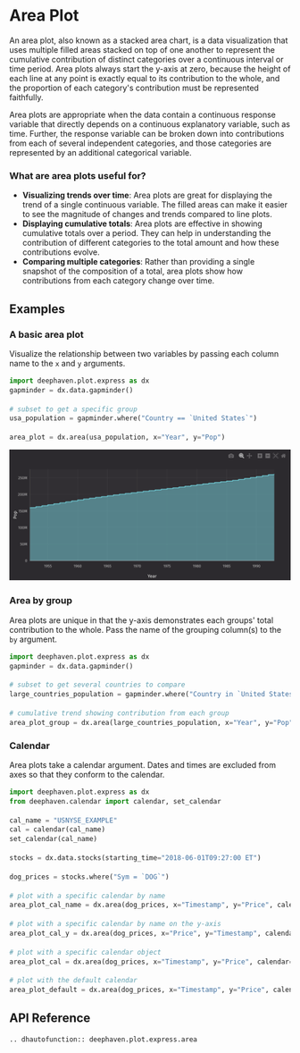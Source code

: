 # Area Plot

An area plot, also known as a stacked area chart, is a data visualization that uses multiple filled areas stacked on top of one another to represent the cumulative contribution of distinct categories over a continuous interval or time period. Area plots always start the y-axis at zero, because the height of each line at any point is exactly equal to its contribution to the whole, and the proportion of each category's contribution must be represented faithfully.

Area plots are appropriate when the data contain a continuous response variable that directly depends on a continuous explanatory variable, such as time. Further, the response variable can be broken down into contributions from each of several independent categories, and those categories are represented by an additional categorical variable.

### What are area plots useful for?

- **Visualizing trends over time**: Area plots are great for displaying the trend of a single continuous variable. The filled areas can make it easier to see the magnitude of changes and trends compared to line plots.
- **Displaying cumulative totals**: Area plots are effective in showing cumulative totals over a period. They can help in understanding the contribution of different categories to the total amount and how these contributions evolve.
- **Comparing multiple categories**: Rather than providing a single snapshot of the composition of a total, area plots show how contributions from each category change over time.

## Examples

### A basic area plot

Visualize the relationship between two variables by passing each column name to the `x` and `y` arguments.

```python order=area_plot,usa_population
import deephaven.plot.express as dx
gapminder = dx.data.gapminder()

# subset to get a specific group
usa_population = gapminder.where("Country == `United States`")

area_plot = dx.area(usa_population, x="Year", y="Pop")
```

![Area Plot Basic Example](./_assets/area_plot.png)

### Area by group

Area plots are unique in that the y-axis demonstrates each groups' total contribution to the whole. Pass the name of the grouping column(s) to the `by` argument.

```python order=area_plot_group,large_countries_population
import deephaven.plot.express as dx
gapminder = dx.data.gapminder()

# subset to get several countries to compare
large_countries_population = gapminder.where("Country in `United States`, `India`, `China`")

# cumulative trend showing contribution from each group
area_plot_group = dx.area(large_countries_population, x="Year", y="Pop", by="Country")
```

### Calendar

Area plots take a calendar argument. Dates and times are excluded from axes so that they conform to the calendar.

```python
import deephaven.plot.express as dx
from deephaven.calendar import calendar, set_calendar

cal_name = "USNYSE_EXAMPLE"
cal = calendar(cal_name)
set_calendar(cal_name)

stocks = dx.data.stocks(starting_time="2018-06-01T09:27:00 ET")

dog_prices = stocks.where("Sym = `DOG`")

# plot with a specific calendar by name
area_plot_cal_name = dx.area(dog_prices, x="Timestamp", y="Price", calendar=cal_name)

# plot with a specific calendar by name on the y-axis
area_plot_cal_y = dx.area(dog_prices, x="Price", y="Timestamp", calendar=cal_name)

# plot with a specific calendar object
area_plot_cal = dx.area(dog_prices, x="Timestamp", y="Price", calendar=cal)

# plot with the default calendar
area_plot_default = dx.area(dog_prices, x="Timestamp", y="Price", calendar=True)
```

## API Reference

```{eval-rst}
.. dhautofunction:: deephaven.plot.express.area
```

